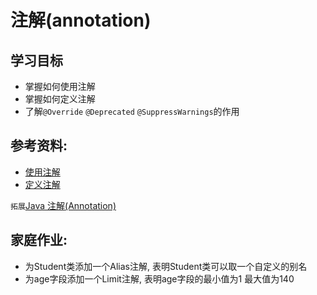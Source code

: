 # 注解(annotation)

## 学习目标
- 掌握如何使用注解
- 掌握如何定义注解
- 了解`@Override` `@Deprecated` `@SuppressWarnings`的作用
## 参考资料:

- [使用注解](https://www.liaoxuefeng.com/wiki/1252599548343744/1265102413966176)
- [定义注解](https://www.liaoxuefeng.com/wiki/1252599548343744/1265102413966176)

`拓展`[Java 注解(Annotation)](https://www.runoob.com/w3cnote/java-annotation.html)


## 家庭作业:

- 为Student类添加一个Alias注解, 表明Student类可以取一个自定义的别名
- 为age字段添加一个Limit注解, 表明age字段的最小值为1 最大值为140